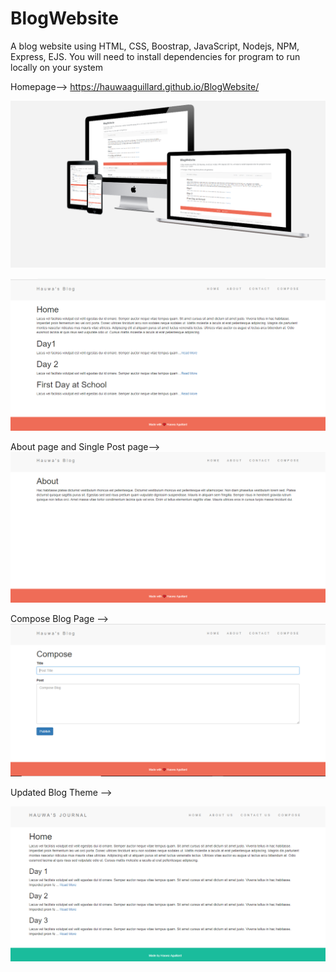 # BlogWebsite
A blog website using HTML, CSS, Boostrap, JavaScript, Nodejs, NPM, Express, EJS. You will need to install dependencies for program to run locally on your system

Homepage--> https://hauwaaguillard.github.io/BlogWebsite/

![](public/images/blogWebsite.PNG)

![](public/images/homeBlog.PNG)

About page and Single Post page-->
![](public/images/AboutPage.PNG)

Compose Blog Page --> 
![](public/images/composeblog.PNG)      

Updated Blog Theme --> 

![](public/images/blog.PNG)
